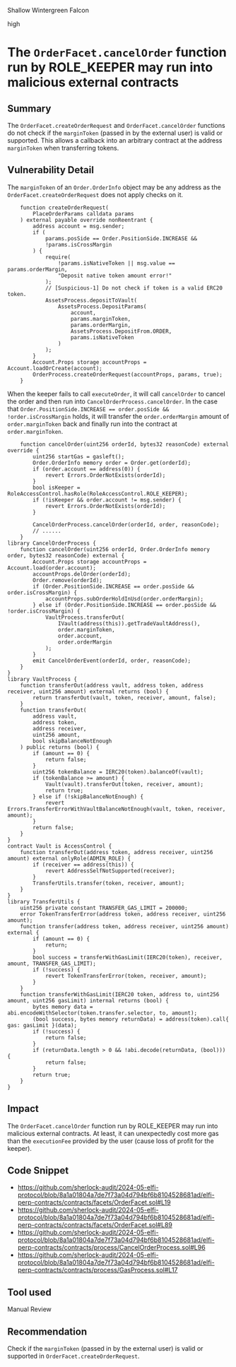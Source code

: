 Shallow Wintergreen Falcon

high

# The `OrderFacet.cancelOrder` function run by ROLE_KEEPER may run into malicious external contracts

## Summary
The `OrderFacet.createOrderRequest` and `OrderFacet.cancelOrder` functions do not check if the `marginToken` (passed in by the external user) is valid or supported. This allows a callback into an arbitrary contract at the address `marginToken` when transferring tokens. 

## Vulnerability Detail
The `marginToken` of an `Order.OrderInfo` object may be any address as the `OrderFacet.createOrderRequest` does not apply checks on it. 
```solidity
    function createOrderRequest(
        PlaceOrderParams calldata params
    ) external payable override nonReentrant {
        address account = msg.sender;
        if (
            params.posSide == Order.PositionSide.INCREASE &&
            !params.isCrossMargin
        ) {
            require(
                !params.isNativeToken || msg.value == params.orderMargin,
                "Deposit native token amount error!"
            );
            // [Suspicious-1] Do not check if token is a valid ERC20 token. 
            AssetsProcess.depositToVault(
                AssetsProcess.DepositParams(
                    account,
                    params.marginToken,
                    params.orderMargin,
                    AssetsProcess.DepositFrom.ORDER,
                    params.isNativeToken
                )
            );
        }
        Account.Props storage accountProps = Account.loadOrCreate(account);
        OrderProcess.createOrderRequest(accountProps, params, true);
    }
```

When the keeper fails to call `executeOrder`, it will call `cancelOrder` to cancel the order and then run into `CancelOrderProcess.cancelOrder`. In the case that `Order.PositionSide.INCREASE == order.posSide && !order.isCrossMargin` holds, it will transfer the `order.orderMargin` amount of `order.marginToken` back and finally run into the contract at `order.marginToken`. 
```solidity
    function cancelOrder(uint256 orderId, bytes32 reasonCode) external override {
        uint256 startGas = gasleft();
        Order.OrderInfo memory order = Order.get(orderId);
        if (order.account == address(0)) {
            revert Errors.OrderNotExists(orderId);
        }
        bool isKeeper = RoleAccessControl.hasRole(RoleAccessControl.ROLE_KEEPER);
        if (!isKeeper && order.account != msg.sender) {
            revert Errors.OrderNotExists(orderId);
        }

        CancelOrderProcess.cancelOrder(orderId, order, reasonCode);
        // ......
    }
library CancelOrderProcess {
    function cancelOrder(uint256 orderId, Order.OrderInfo memory order, bytes32 reasonCode) external {
        Account.Props storage accountProps = Account.load(order.account);
        accountProps.delOrder(orderId);
        Order.remove(orderId);
        if (Order.PositionSide.INCREASE == order.posSide && order.isCrossMargin) {
            accountProps.subOrderHoldInUsd(order.orderMargin);
        } else if (Order.PositionSide.INCREASE == order.posSide && !order.isCrossMargin) {
            VaultProcess.transferOut(
                IVault(address(this)).getTradeVaultAddress(),
                order.marginToken,
                order.account,
                order.orderMargin
            );
        }
        emit CancelOrderEvent(orderId, order, reasonCode);
    }
}
library VaultProcess {
    function transferOut(address vault, address token, address receiver, uint256 amount) external returns (bool) {
        return transferOut(vault, token, receiver, amount, false);
    }
    function transferOut(
        address vault,
        address token,
        address receiver,
        uint256 amount,
        bool skipBalanceNotEnough
    ) public returns (bool) {
        if (amount == 0) {
            return false;
        }
        uint256 tokenBalance = IERC20(token).balanceOf(vault);
        if (tokenBalance >= amount) {
            Vault(vault).transferOut(token, receiver, amount);
            return true;
        } else if (!skipBalanceNotEnough) {
            revert Errors.TransferErrorWithVaultBalanceNotEnough(vault, token, receiver, amount);
        }
        return false;
    }
}
contract Vault is AccessControl {
    function transferOut(address token, address receiver, uint256 amount) external onlyRole(ADMIN_ROLE) {
        if (receiver == address(this)) {
            revert AddressSelfNotSupported(receiver);
        }
        TransferUtils.transfer(token, receiver, amount);
    }
}
library TransferUtils {
    uint256 private constant TRANSFER_GAS_LIMIT = 200000;
    error TokenTransferError(address token, address receiver, uint256 amount);
    function transfer(address token, address receiver, uint256 amount) external {
        if (amount == 0) {
            return;
        }
        bool success = transferWithGasLimit(IERC20(token), receiver, amount, TRANSFER_GAS_LIMIT);
        if (!success) {
            revert TokenTransferError(token, receiver, amount);
        }
    }
    function transferWithGasLimit(IERC20 token, address to, uint256 amount, uint256 gasLimit) internal returns (bool) {
        bytes memory data = abi.encodeWithSelector(token.transfer.selector, to, amount);
        (bool success, bytes memory returnData) = address(token).call{ gas: gasLimit }(data);
        if (!success) {
            return false;
        }
        if (returnData.length > 0 && !abi.decode(returnData, (bool))) {
            return false;
        }
        return true;
    }
}
```

## Impact
The `OrderFacet.cancelOrder` function run by ROLE_KEEPER may run into malicious external contracts. 
At least, it can unexpectedly cost more gas than the `executionFee` provided by the user (cause loss of profit for the keeper). 

## Code Snippet
- https://github.com/sherlock-audit/2024-05-elfi-protocol/blob/8a1a01804a7de7f73a04d794bf6b8104528681ad/elfi-perp-contracts/contracts/facets/OrderFacet.sol#L19
- https://github.com/sherlock-audit/2024-05-elfi-protocol/blob/8a1a01804a7de7f73a04d794bf6b8104528681ad/elfi-perp-contracts/contracts/facets/OrderFacet.sol#L89
- https://github.com/sherlock-audit/2024-05-elfi-protocol/blob/8a1a01804a7de7f73a04d794bf6b8104528681ad/elfi-perp-contracts/contracts/process/CancelOrderProcess.sol#L96
- https://github.com/sherlock-audit/2024-05-elfi-protocol/blob/8a1a01804a7de7f73a04d794bf6b8104528681ad/elfi-perp-contracts/contracts/process/GasProcess.sol#L17

## Tool used

Manual Review

## Recommendation

Check if the `marginToken` (passed in by the external user) is valid or supported in `OrderFacet.createOrderRequest`.  
